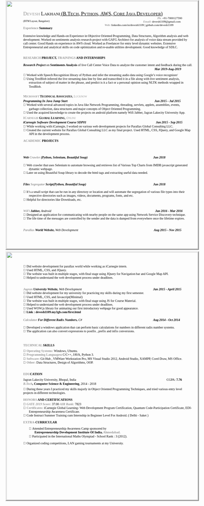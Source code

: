 <html>
<head><meta http-equiv=Content-Type content="text/html; charset=UTF-8">
<style type="text/css">
<!--
span.cls_002{font-family:"Calibri",serif;font-size:16.1px;color:rgb(146,146,146);font-weight:normal;font-style:normal;text-decoration: none}
div.cls_002{font-family:"Calibri",serif;font-size:16.1px;color:rgb(146,146,146);font-weight:normal;font-style:normal;text-decoration: none}
span.cls_003{font-family:"Calibri",serif;font-size:13.0px;color:rgb(146,146,146);font-weight:normal;font-style:normal;text-decoration: none}
div.cls_003{font-family:"Calibri",serif;font-size:13.0px;color:rgb(146,146,146);font-weight:normal;font-style:normal;text-decoration: none}
span.cls_004{font-family:"Calibri",serif;font-size:13.0px;color:rgb(0,0,0);font-weight:normal;font-style:normal;text-decoration: none}
div.cls_004{font-family:"Calibri",serif;font-size:13.0px;color:rgb(0,0,0);font-weight:normal;font-style:normal;text-decoration: none}
span.cls_005{font-family:"Calibri",serif;font-size:16.1px;color:rgb(0,0,0);font-weight:normal;font-style:normal;text-decoration: none}
div.cls_005{font-family:"Calibri",serif;font-size:16.1px;color:rgb(0,0,0);font-weight:normal;font-style:normal;text-decoration: none}
span.cls_029{font-family:"Calibri",serif;font-size:13.0px;color:rgb(0,0,0);font-weight:normal;font-style:normal;text-decoration: underline}
div.cls_029{font-family:"Calibri",serif;font-size:13.0px;color:rgb(0,0,0);font-weight:normal;font-style:normal;text-decoration: none}
span.cls_030{font-family:"Calibri",serif;font-size:16.1px;color:rgb(0,0,0);font-weight:normal;font-style:normal;text-decoration: underline}
div.cls_030{font-family:"Calibri",serif;font-size:16.1px;color:rgb(0,0,0);font-weight:normal;font-style:normal;text-decoration: none}
span.cls_026{font-family:"Book Antiqua Bold Italic",serif;font-size:9.2px;color:rgb(146,146,146);font-weight:bold;font-style:italic;text-decoration: none}
div.cls_026{font-family:"Book Antiqua Bold Italic",serif;font-size:9.2px;color:rgb(146,146,146);font-weight:bold;font-style:italic;text-decoration: none}
span.cls_025{font-family:"Book Antiqua",serif;font-size:9.2px;color:rgb(0,0,0);font-weight:normal;font-style:normal;text-decoration: none}
div.cls_025{font-family:"Book Antiqua",serif;font-size:9.2px;color:rgb(0,0,0);font-weight:normal;font-style:normal;text-decoration: none}
span.cls_007{font-family:"Calibri",serif;font-size:8.0px;color:rgb(0,0,0);font-weight:normal;font-style:normal;text-decoration: none}
div.cls_007{font-family:"Calibri",serif;font-size:8.0px;color:rgb(0,0,0);font-weight:normal;font-style:normal;text-decoration: none}
span.cls_009{font-family:"Calibri Bold",serif;font-size:10.1px;color:rgb(146,146,146);font-weight:bold;font-style:normal;text-decoration: none}
div.cls_009{font-family:"Calibri Bold",serif;font-size:10.1px;color:rgb(146,146,146);font-weight:bold;font-style:normal;text-decoration: none}
span.cls_008{font-family:"Calibri Bold",serif;font-size:10.1px;color:rgb(0,0,0);font-weight:bold;font-style:normal;text-decoration: none}
div.cls_008{font-family:"Calibri Bold",serif;font-size:10.1px;color:rgb(0,0,0);font-weight:bold;font-style:normal;text-decoration: none}
span.cls_010{font-family:"Calibri",serif;font-size:10.1px;color:rgb(0,0,0);font-weight:normal;font-style:normal;text-decoration: none}
div.cls_010{font-family:"Calibri",serif;font-size:10.1px;color:rgb(0,0,0);font-weight:normal;font-style:normal;text-decoration: none}
span.cls_013{font-family:"Calibri Bold Italic",serif;font-size:10.1px;color:rgb(0,0,0);font-weight:bold;font-style:italic;text-decoration: none}
div.cls_013{font-family:"Calibri Bold Italic",serif;font-size:10.1px;color:rgb(0,0,0);font-weight:bold;font-style:italic;text-decoration: none}
span.cls_014{font-family:Arial,serif;font-size:10.1px;color:rgb(0,0,0);font-weight:normal;font-style:normal;text-decoration: none}
div.cls_014{font-family:Arial,serif;font-size:10.1px;color:rgb(0,0,0);font-weight:normal;font-style:normal;text-decoration: none}
span.cls_015{font-family:Arial,serif;font-size:10.1px;color:rgb(0,0,0);font-weight:normal;font-style:normal;text-decoration: none}
div.cls_015{font-family:Arial,serif;font-size:10.1px;color:rgb(0,0,0);font-weight:normal;font-style:normal;text-decoration: none}
span.cls_016{font-family:"Calibri Bold",serif;font-size:8.0px;color:rgb(146,146,146);font-weight:bold;font-style:normal;text-decoration: none}
div.cls_016{font-family:"Calibri Bold",serif;font-size:8.0px;color:rgb(146,146,146);font-weight:bold;font-style:normal;text-decoration: none}
span.cls_017{font-family:"Calibri Bold",serif;font-size:8.0px;color:rgb(0,0,0);font-weight:bold;font-style:normal;text-decoration: none}
div.cls_017{font-family:"Calibri Bold",serif;font-size:8.0px;color:rgb(0,0,0);font-weight:bold;font-style:normal;text-decoration: none}
span.cls_018{font-family:"Calibri",serif;font-size:10.1px;color:rgb(146,146,146);font-weight:normal;font-style:normal;text-decoration: none}
div.cls_018{font-family:"Calibri",serif;font-size:10.1px;color:rgb(146,146,146);font-weight:normal;font-style:normal;text-decoration: none}
span.cls_019{font-family:"Calibri",serif;font-size:8.0px;color:rgb(146,146,146);font-weight:normal;font-style:normal;text-decoration: none}
div.cls_019{font-family:"Calibri",serif;font-size:8.0px;color:rgb(146,146,146);font-weight:normal;font-style:normal;text-decoration: none}
span.cls_021{font-family:"Calibri Italic",serif;font-size:10.1px;color:rgb(146,146,146);font-weight:normal;font-style:italic;text-decoration: none}
div.cls_021{font-family:"Calibri Italic",serif;font-size:10.1px;color:rgb(146,146,146);font-weight:normal;font-style:italic;text-decoration: none}
span.cls_022{font-family:"Calibri Italic",serif;font-size:8.0px;color:rgb(146,146,146);font-weight:normal;font-style:italic;text-decoration: none}
div.cls_022{font-family:"Calibri Italic",serif;font-size:8.0px;color:rgb(146,146,146);font-weight:normal;font-style:italic;text-decoration: none}
span.cls_023{font-family:"Calibri Bold",serif;font-size:10.2px;color:rgb(146,146,146);font-weight:bold;font-style:normal;text-decoration: none}
div.cls_023{font-family:"Calibri Bold",serif;font-size:10.2px;color:rgb(146,146,146);font-weight:bold;font-style:normal;text-decoration: none}
span.cls_024{font-family:"Calibri Bold Italic",serif;font-size:10.1px;color:rgb(146,146,146);font-weight:bold;font-style:italic;text-decoration: none}
div.cls_024{font-family:"Calibri Bold Italic",serif;font-size:10.1px;color:rgb(146,146,146);font-weight:bold;font-style:italic;text-decoration: none}
span.cls_020{font-family:"Calibri Italic",serif;font-size:10.1px;color:rgb(0,0,0);font-weight:normal;font-style:italic;text-decoration: none}
div.cls_020{font-family:"Calibri Italic",serif;font-size:10.1px;color:rgb(0,0,0);font-weight:normal;font-style:italic;text-decoration: none}
-->
</style>
<script type="text/javascript" src="3d35b454-ea09-11e9-9d71-0cc47a792c0a_id_3d35b454-ea09-11e9-9d71-0cc47a792c0a_files/wz_jsgraphics.js"></script>
</head>
<body>
<div style="position:absolute;left:50%;margin-left:-306px;top:0px;width:612px;height:792px;border-style:outset;overflow:hidden">
<div style="position:absolute;left:0px;top:0px">
<img src="3d35b454-ea09-11e9-9d71-0cc47a792c0a_id_3d35b454-ea09-11e9-9d71-0cc47a792c0a_files/background1.jpg" width=612 height=792></div>
<div style="position:absolute;left:54.02px;top:31.70px" class="cls_002"><span class="cls_002">D</span><span class="cls_003">EVESH</span><span class="cls_004"> </span><span class="cls_005">L</span><span class="cls_004">AKHANI</span><span class="cls_029"> </span><span class="cls_030">(B.T</span><span class="cls_029">ECH</span><span class="cls_030">,</span><span class="cls_029"> </span><span class="cls_030">P</span><span class="cls_029">YTHON</span><span class="cls_030">,</span><span class="cls_029"> </span><span class="cls_030">AWS,</span><span class="cls_029"> </span><span class="cls_030">C</span><span class="cls_029">ORE </span><span class="cls_030">J</span><span class="cls_029">AVA </span><span class="cls_030">D</span><span class="cls_029">EVELOPER</span><span class="cls_030">)</span></div>
<div style="position:absolute;left:482.35px;top:49.70px" class="cls_026"><span class="cls_026">Ph.</span><span class="cls_025"> +91-7000127590</span></div>
<div style="position:absolute;left:54.02px;top:59.54px" class="cls_007"><span class="cls_007">(BTM Layout, Bangalore)</span></div>
<div style="position:absolute;left:436.97px;top:60.74px" class="cls_026"><span class="cls_026">Email:</span><span class="cls_025"> devesh1109@gmail.com</span></div>
<div style="position:absolute;left:313.80px;top:71.78px" class="cls_026"><span class="cls_026">Web:</span><span class="cls_025"> linkedin.com/in/devesh1109 | github.com/devesh1109</span></div>
<div style="position:absolute;left:54.02px;top:81.38px" class="cls_009"><span class="cls_009">Experience</span><span class="cls_008"> Summary</span></div>
<div style="position:absolute;left:54.02px;top:105.62px" class="cls_010"><span class="cls_010">Extensive knowledge and Hands-on Experience in Objective Oriented Programming, Data Structures, Algorithm analysis and web</span></div>
<div style="position:absolute;left:54.02px;top:117.89px" class="cls_010"><span class="cls_010">development.  Worked on sentiments analysis research project with GAFG Architect for analysis of voice data stream provided by</span></div>
<div style="position:absolute;left:54.02px;top:130.13px" class="cls_010"><span class="cls_010">call center. Good Hands on experience in AWS cloud. Worked as Freelancer for entry level dynamic websites. Extensive</span></div>
<div style="position:absolute;left:54.02px;top:142.37px" class="cls_010"><span class="cls_010">Entrepreneurial and analytical skills on code optimization and re-usable utilities development. Good knowledge of SDLC.</span></div>
<div style="position:absolute;left:54.02px;top:176.45px" class="cls_009"><span class="cls_009">RESEARCH </span><span class="cls_008">PROJECT, </span><span class="cls_009">TRAININGS</span><span class="cls_008"> AND INTERNSHIPS</span></div>
<div style="position:absolute;left:54.02px;top:199.27px" class="cls_013"><span class="cls_013">Research Project</span><span class="cls_010"> on </span><span class="cls_008">Sentiments Analysis</span><span class="cls_010"> of live Call Center Voice Data to analyze the customer intent and feedback during the call.</span></div>
<div style="position:absolute;left:472.99px;top:211.51px" class="cls_013"><span class="cls_013">Mar 2019-Aug-2019</span></div>
<div style="position:absolute;left:54.02px;top:230.95px" class="cls_014"><span class="cls_014"></span><span class="cls_015"> </span><span class="cls_010">   Worked with Speech Recognition library of Python and infer the streaming audio data using Google’s voice recognizer/</span></div>
<div style="position:absolute;left:54.02px;top:243.19px" class="cls_014"><span class="cls_014"></span><span class="cls_015"> </span><span class="cls_010">   Using TextBlob inferred the live streaming data line by line and transcribed it in a file along with live sentiment analysis,</span></div>
<div style="position:absolute;left:72.02px;top:255.43px" class="cls_010"><span class="cls_010">extraction of subject of matter in the phrase, and predict is it a fact or a personal opinion using NLTK methods wrapped in</span></div>
<div style="position:absolute;left:72.02px;top:267.67px" class="cls_010"><span class="cls_010">TextBlob.</span></div>
<div style="position:absolute;left:54.02px;top:299.38px" class="cls_009"><span class="cls_009">M</span><span class="cls_016">ICROSOFT</span><span class="cls_017"> </span><span class="cls_008">T</span><span class="cls_017">ECHNICAL </span><span class="cls_008">A</span><span class="cls_017">SSOCIATES</span><span class="cls_010">, </span><span class="cls_018">L</span><span class="cls_019">UCKNOW</span></div>
<div style="position:absolute;left:54.02px;top:314.02px" class="cls_013"><span class="cls_013">Programming In Java Jump Start</span></div>
<div style="position:absolute;left:472.99px;top:314.02px" class="cls_013"><span class="cls_013">Jun 2015 - Jul 2015</span></div>
<div style="position:absolute;left:54.02px;top:326.26px" class="cls_014"><span class="cls_014"></span><span class="cls_015"> </span><span class="cls_010">   Worked with several advanced topics in Java like Network Programming, threading, servlets, applets, assemblies, events,</span></div>
<div style="position:absolute;left:72.02px;top:338.50px" class="cls_010"><span class="cls_010">garbage collection, data structures and major concepts of Object Oriented Programming.</span></div>
<div style="position:absolute;left:54.02px;top:350.74px" class="cls_014"><span class="cls_014"></span><span class="cls_015"> </span><span class="cls_010">   Used the acquired knowledge to create the projects on android platform namely Wifi Jabber, Jagran Lakecity University App.</span></div>
<div style="position:absolute;left:54.02px;top:367.80px" class="cls_009"><span class="cls_009">IC</span><span class="cls_016">ARNEGIE</span><span class="cls_017"> </span><span class="cls_008">G</span><span class="cls_017">LOBAL </span><span class="cls_008">L</span><span class="cls_017">EARNING</span><span class="cls_010">, </span><span class="cls_021">O</span><span class="cls_022">NLINE</span></div>
<div style="position:absolute;left:54.02px;top:382.44px" class="cls_013"><span class="cls_013">iCarnegie Software Development Course SDP01</span></div>
<div style="position:absolute;left:477.55px;top:382.44px" class="cls_013"><span class="cls_013">Jan 2015 - Sep 2015</span></div>
<div style="position:absolute;left:54.02px;top:394.68px" class="cls_014"><span class="cls_014"></span><span class="cls_015"> </span><span class="cls_010">   While working with iCarnegie, I worked on various web development projects for Parallax Global Consulting LLC.</span></div>
<div style="position:absolute;left:54.02px;top:406.92px" class="cls_014"><span class="cls_014"></span><span class="cls_015"> </span><span class="cls_010">   Created the current website for Parallax Global Consulting LLC as my final project. Used HTML, CSS, JQuery, and Google Map</span></div>
<div style="position:absolute;left:72.02px;top:419.16px" class="cls_010"><span class="cls_010">API in the development process.</span></div>
<div style="position:absolute;left:54.02px;top:441.22px" class="cls_023"><span class="cls_023">ACADEMIC</span><span class="cls_008"> PROJECTS</span></div>
<div style="position:absolute;left:54.02px;top:494.06px" class="cls_013"><span class="cls_013">Web </span><span class="cls_024">Crawler</span><span class="cls_013"> (Python, Selenium, Beautiful Soup)</span></div>
<div style="position:absolute;left:468.91px;top:494.06px" class="cls_013"><span class="cls_013">Jun 2018</span></div>
<div style="position:absolute;left:54.02px;top:518.54px" class="cls_014"><span class="cls_014"></span><span class="cls_015"> </span><span class="cls_010">   Web crawler that uses Selenium to automate browsing and retrieves list of Various Top Charts from IMDB javascript generated</span></div>
<div style="position:absolute;left:72.02px;top:530.78px" class="cls_010"><span class="cls_010">dynamic webpage.</span></div>
<div style="position:absolute;left:54.02px;top:543.05px" class="cls_014"><span class="cls_014"></span><span class="cls_015"> </span><span class="cls_010">   Later on using Beautiful Soup library to decode the html tags and extracting useful data needed.</span></div>
<div style="position:absolute;left:54.02px;top:579.53px" class="cls_013"><span class="cls_013">Files </span><span class="cls_024">Segregator</span><span class="cls_013"> Script(Python, Beautiful Soup)</span></div>
<div style="position:absolute;left:468.91px;top:579.53px" class="cls_013"><span class="cls_013">Jun 2018</span></div>
<div style="position:absolute;left:54.02px;top:604.01px" class="cls_014"><span class="cls_014"></span><span class="cls_015"> </span><span class="cls_010">   It’s a small script that can be run in any directory or location and will automate the segregation of various file types into their</span></div>
<div style="position:absolute;left:72.02px;top:616.27px" class="cls_010"><span class="cls_010">respective directories such as images, videos, documents, programs, fonts, and etc.</span></div>
<div style="position:absolute;left:54.02px;top:628.51px" class="cls_014"><span class="cls_014"></span><span class="cls_015"> </span><span class="cls_010">   Helpful for directories like Downloads, etc.</span></div>
<div style="position:absolute;left:54.02px;top:664.99px" class="cls_024"><span class="cls_024">WiFi</span><span class="cls_013"> Jabber, </span><span class="cls_020">Android</span></div>
<div style="position:absolute;left:475.15px;top:664.99px" class="cls_013"><span class="cls_013">Jan 2016 - Mar 2016</span></div>
<div style="position:absolute;left:54.02px;top:677.23px" class="cls_014"><span class="cls_014"></span><span class="cls_015"> </span><span class="cls_010">   Designed an application for communicating with nearby people on the same app using Network Service Discovery technique.</span></div>
<div style="position:absolute;left:54.02px;top:689.47px" class="cls_014"><span class="cls_014"></span><span class="cls_015"> </span><span class="cls_010">   The life time of the messages are controlled by the sender and the data is dumped from everywhere once the lifetime expires.</span></div>
<div style="position:absolute;left:54.02px;top:725.98px" class="cls_024"><span class="cls_024">Parallax</span><span class="cls_013"> World Website,</span><span class="cls_020"> Web Development</span></div>
<div style="position:absolute;left:470.83px;top:725.98px" class="cls_013"><span class="cls_013">Aug 2015 - Nov 2015</span></div>
</div>
<div style="position:absolute;left:50%;margin-left:-306px;top:802px;width:612px;height:792px;border-style:outset;overflow:hidden">
<div style="position:absolute;left:0px;top:0px">
<img src="3d35b454-ea09-11e9-9d71-0cc47a792c0a_id_3d35b454-ea09-11e9-9d71-0cc47a792c0a_files/background2.jpg" width=612 height=792></div>
<div style="position:absolute;left:54.02px;top:39.86px" class="cls_014"><span class="cls_014"></span><span class="cls_015"> </span><span class="cls_010">   Did website development for parallax world while working as iCarnegie intern.</span></div>
<div style="position:absolute;left:54.02px;top:52.10px" class="cls_014"><span class="cls_014"></span><span class="cls_015"> </span><span class="cls_010">   Used HTML, CSS, and JQuery.</span></div>
<div style="position:absolute;left:54.02px;top:64.10px" class="cls_014"><span class="cls_014"></span><span class="cls_015"> </span><span class="cls_010">   The website was built in multiple stages, with final stage using JQuery for Navigation bar and Google Map API.</span></div>
<div style="position:absolute;left:54.02px;top:76.34px" class="cls_014"><span class="cls_014"></span><span class="cls_015"> </span><span class="cls_010">   Helped to understand the web development process under deadlines.</span></div>
<div style="position:absolute;left:54.02px;top:113.09px" class="cls_024"><span class="cls_024">Jagran</span><span class="cls_013"> University Website,</span><span class="cls_020"> Web Development</span></div>
<div style="position:absolute;left:468.43px;top:113.09px" class="cls_013"><span class="cls_013">Jan 2015 - April 2015</span></div>
<div style="position:absolute;left:54.02px;top:125.33px" class="cls_014"><span class="cls_014"></span><span class="cls_015"> </span><span class="cls_010">   Did website development for my university for practicing my skills during my first semester.</span></div>
<div style="position:absolute;left:54.02px;top:137.57px" class="cls_014"><span class="cls_014"></span><span class="cls_015"> </span><span class="cls_010">   Used HTML, CSS, and Javascript(Minimal)</span></div>
<div style="position:absolute;left:54.02px;top:149.81px" class="cls_014"><span class="cls_014"></span><span class="cls_015"> </span><span class="cls_010">   The website was built in multiple stages, with final stage using JS for Course Material.</span></div>
<div style="position:absolute;left:54.02px;top:161.81px" class="cls_014"><span class="cls_014"></span><span class="cls_015"> </span><span class="cls_010">   Helped to understand the web development process under deadlines.</span></div>
<div style="position:absolute;left:54.02px;top:174.05px" class="cls_014"><span class="cls_014"></span><span class="cls_015"> </span><span class="cls_010">   Used WOW.js library for animating our first introductory webpage for good appearance.</span></div>
<div style="position:absolute;left:54.02px;top:186.29px" class="cls_014"><span class="cls_014"></span><span class="cls_015"> </span><span class="cls_008">   Link : devesh1109.my3gb.com/first.html</span></div>
<div style="position:absolute;left:54.02px;top:210.79px" class="cls_024"><span class="cls_024">Calculator</span><span class="cls_013"> For Different Radix Numbers, </span><span class="cls_020">C#</span></div>
<div style="position:absolute;left:468.43px;top:210.79px" class="cls_013"><span class="cls_013">Aug 2014 - Oct 2014</span></div>
<div style="position:absolute;left:54.02px;top:235.27px" class="cls_014"><span class="cls_014"></span><span class="cls_015"> </span><span class="cls_010">   Developed a windows application that can perform basic calculations for numbers in different radix number systems.</span></div>
<div style="position:absolute;left:54.02px;top:247.27px" class="cls_014"><span class="cls_014"></span><span class="cls_015"> </span><span class="cls_010">   The application can also convert expressions to postfix , prefix and infix conversions.</span></div>
<div style="position:absolute;left:54.02px;top:291.70px" class="cls_009"><span class="cls_009">TECHNICAL</span><span class="cls_008"> SKILLS</span></div>
<div style="position:absolute;left:54.02px;top:310.18px" class="cls_014"><span class="cls_014"></span><span class="cls_015"> </span><span class="cls_009">   Operating Systems:</span><span class="cls_018"> </span><span class="cls_010">Windows, Ubuntu.</span></div>
<div style="position:absolute;left:54.02px;top:322.42px" class="cls_014"><span class="cls_014"></span><span class="cls_015"> </span><span class="cls_009">   Programming Languages</span><span class="cls_008">: </span><span class="cls_010">C/C++,  JAVA,  Python 3.</span></div>
<div style="position:absolute;left:54.02px;top:334.66px" class="cls_014"><span class="cls_014"></span><span class="cls_015"> </span><span class="cls_009">   Software:</span><span class="cls_018"> </span><span class="cls_010">Git Hub , VMWare Workstation Pro, MS Visual Studio 2012, Android Studio, XAMPP, Corel Draw, MS Office.</span></div>
<div style="position:absolute;left:54.02px;top:346.90px" class="cls_014"><span class="cls_014"></span><span class="cls_015"> </span><span class="cls_009">   Other:</span><span class="cls_010"> Data Structures, Design of Algorithms, OOP.</span></div>
<div style="position:absolute;left:54.02px;top:383.64px" class="cls_009"><span class="cls_009">EDU</span><span class="cls_008">CATION</span></div>
<div style="position:absolute;left:54.02px;top:402.36px" class="cls_010"><span class="cls_010">Jagran Lakecity University, Bhopal, India</span></div>
<div style="position:absolute;left:511.42px;top:402.36px" class="cls_010"><span class="cls_010">CGPA: </span><span class="cls_008">7.76</span></div>
<div style="position:absolute;left:54.02px;top:414.60px" class="cls_024"><span class="cls_024">B.Tech</span><span class="cls_008">, Computer Science & Engineering</span><span class="cls_010">, 2014 - 2018</span></div>
<div style="position:absolute;left:54.02px;top:431.64px" class="cls_014"><span class="cls_014"></span><span class="cls_015"> </span><span class="cls_010">   During these years I practiced my skills majorly in Object Oriented Programming Techniques, and tried various  entry level</span></div>
<div style="position:absolute;left:54.02px;top:443.88px" class="cls_010"><span class="cls_010">projects in different technologies.</span></div>
<div style="position:absolute;left:54.02px;top:465.98px" class="cls_009"><span class="cls_009">HONORS </span><span class="cls_008">AND CERTIFICATIONS</span></div>
<div style="position:absolute;left:54.02px;top:479.66px" class="cls_014"><span class="cls_014"></span><span class="cls_015"> </span><span class="cls_024">   GATE 2019 Score</span><span class="cls_009">: </span><span class="cls_010">37.00 </span><span class="cls_024">AIR Rank:</span><span class="cls_018"> </span><span class="cls_010">7823</span></div>
<div style="position:absolute;left:54.02px;top:491.90px" class="cls_014"><span class="cls_014"></span><span class="cls_015"> </span><span class="cls_009">   Certificates: </span><span class="cls_010">iCarnegie Global Learning- Web Development Program Certification, Quantum Code-Participation Certificate, EDI-</span></div>
<div style="position:absolute;left:72.02px;top:504.14px" class="cls_010"><span class="cls_010">Entrepreneurship Awareness Certificate.</span></div>
<div style="position:absolute;left:54.02px;top:516.38px" class="cls_014"><span class="cls_014"></span><span class="cls_015"> </span><span class="cls_010">   Code Instruct Summer Training cum Internship in Beginner Level For Android. ( Delhi - Saket )</span></div>
<div style="position:absolute;left:54.02px;top:538.49px" class="cls_009"><span class="cls_009">EXTRA-</span><span class="cls_008">CURRICULAR</span></div>
<div style="position:absolute;left:72.02px;top:557.93px" class="cls_014"><span class="cls_014"></span><span class="cls_015"> </span><span class="cls_010">   Attended Entrepreneurship Awareness Camp sponsored by</span></div>
<div style="position:absolute;left:90.05px;top:569.93px" class="cls_008"><span class="cls_008">Entrepreneurship Development Institute Of India, </span><span class="cls_009">Ahmedabad.</span></div>
<div style="position:absolute;left:72.02px;top:582.65px" class="cls_014"><span class="cls_014"></span><span class="cls_015"> </span><span class="cls_010">   Participated in the International Maths Olympiad - School Rank : 3 (2012).</span></div>
<div style="position:absolute;left:54.02px;top:604.97px" class="cls_014"><span class="cls_014"></span><span class="cls_015"> </span><span class="cls_010">   Organized coding competitions, LAN gaming tournaments at my University.</span></div>
</div>

</body>
</html>
